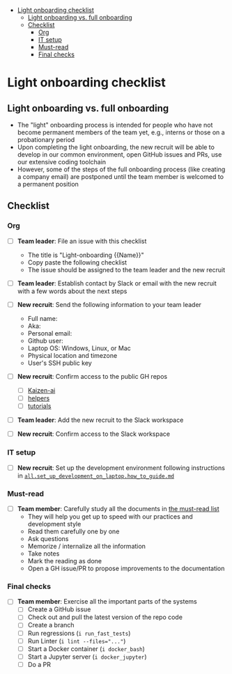 <!-- toc -->

- [Light onboarding checklist](#light-onboarding-checklist)
  * [Light onboarding vs. full onboarding](#light-onboarding-vs-full-onboarding)
  * [Checklist](#checklist)
    + [Org](#org)
    + [IT setup](#it-setup)
    + [Must-read](#must-read)
    + [Final checks](#final-checks)

<!-- tocstop -->

# Light onboarding checklist

## Light onboarding vs. full onboarding

- The "light" onboarding process is intended for people who have not become
  permanent members of the team yet, e.g., interns or those on a probationary
  period
- Upon completing the light onboarding, the new recruit will be able to develop
  in our common environment, open GitHub issues and PRs, use our extensive
  coding toolchain
- However, some of the steps of the full onboarding process (like creating a
  company email) are postponed until the team member is welcomed to a permanent
  position

## Checklist

### Org

- [ ] **Team leader**: File an issue with this checklist
  - The title is "Light-onboarding {{Name}}"
  - Copy paste the following checklist
  - The issue should be assigned to the team leader and the new recruit

- [ ] **Team leader**: Establish contact by Slack or email with the new recruit
      with a few words about the next steps

- [ ] **New recruit**: Send the following information to your team leader
  - Full name:
  - Aka:
  - Personal email:
  - Github user:
  - Laptop OS: Windows, Linux, or Mac
  - Physical location and timezone
  - User's SSH public key

- [ ] **New recruit**: Confirm access to the public GH repos
  - [ ] [Kaizen-ai](https://github.com/causify-ai/kaizenflow)
  - [ ] [helpers](https://github.com/causify-ai/helpers)
  - [ ] [tutorials](https://github.com/causify-ai/tutorials)

- [ ] **Team leader**: Add the new recruit to the Slack workspace

- [ ] **New recruit**: Confirm access to the Slack workspace

### IT setup

- [ ] **New recruit**: Set up the development environment following instructions
      in
      [`all.set_up_development_on_laptop.how_to_guide.md`](/docs/onboarding/all.set_up_development_on_laptop.how_to_guide.md)

### Must-read

- [ ] **Team member**: Carefully study all the documents in
      [the must-read list](/docs/onboarding/all.dev_must_read_checklist.reference.md)
  - They will help you get up to speed with our practices and development style
  - Read them carefully one by one
  - Ask questions
  - Memorize / internalize all the information
  - Take notes
  - Mark the reading as done
  - Open a GH issue/PR to propose improvements to the documentation

### Final checks

- [ ] **Team member**: Exercise all the important parts of the systems
  - [ ] Create a GitHub issue
  - [ ] Check out and pull the latest version of the repo code
  - [ ] Create a branch
  - [ ] Run regressions (`i run_fast_tests`)
  - [ ] Run Linter (`i lint --files="..."`)
  - [ ] Start a Docker container (`i docker_bash`)
  - [ ] Start a Jupyter server (`i docker_jupyter`)
  - [ ] Do a PR
